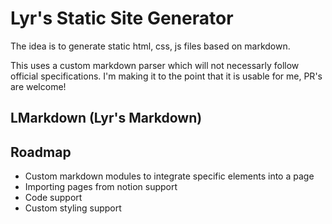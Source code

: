 # Lyr's Static Site Generator

The idea is to generate static html, css, js files based on markdown.

This uses a custom markdown parser which will not necessarly follow official specifications. I'm making it to the point that it is usable for me, PR's are welcome!

## LMarkdown (Lyr's Markdown)



## Roadmap
- Custom markdown modules to integrate specific elements into a page
- Importing pages from notion support
- Code support
- Custom styling support